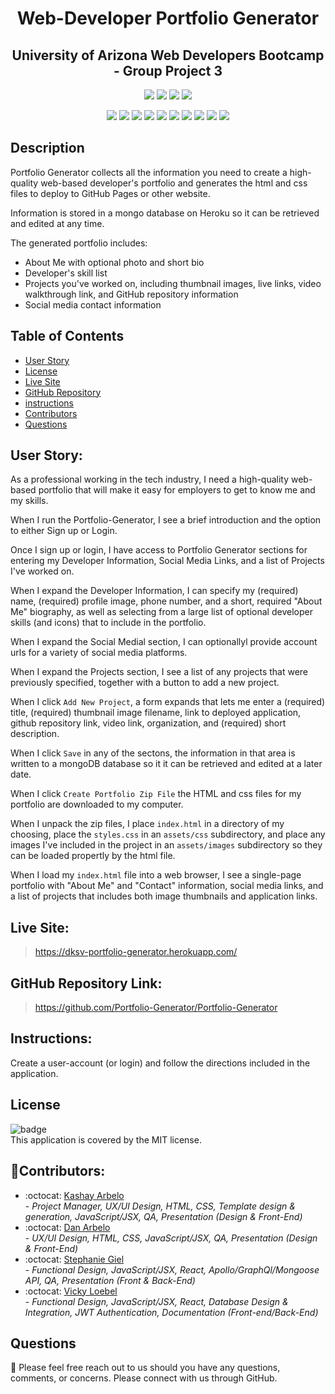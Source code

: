 
<h1 align="center">Web-Developer Portfolio Generator</h1>
  <h2 align="center">University of Arizona Web Developers Bootcamp - Group Project 3</h2>

  <p align="center">
    <img src="https://img.shields.io/github/repo-size/Coding-Bootcamp-Survival-Guide/Coding-Bootcamp-Survival-Guide?style=plastic" />
    <img src="https://img.shields.io/github/languages/count/Coding-Bootcamp-Survival-Guide/Coding-Bootcamp-Survival-Guide?style=plastic" />
    <img src="https://img.shields.io/github/languages/top/Coding-Bootcamp-Survival-Guide/Coding-Bootcamp-Survival-Guide?style=plastic" />
    <img src="https://img.shields.io/github/last-commit/Coding-Bootcamp-Survival-Guide/Coding-Bootcamp-Survival-Guide?style=plastic" />
  </p>

  <p align="center">
    <img src="https://img.shields.io/badge/Javascript-yellow" />
    <img src="https://img.shields.io/badge/React-yellow" />
    <img src="https://img.shields.io/badge/-TailwindCSS-blueviolet" />
    <img src="https://img.shields.io/badge/-Node.js-green" />
    <img src="https://img.shields.io/badge/Express-brightgreen" />
    <img src="https://img.shields.io/badge/JWT-orange" />
    <img src="https://img.shields.io/badge/MongoDB-blue" />


<img src="https://img.shields.io/badge/graphql-blue" />
    <img src="https://img.shields.io/badge/-Bcrypt-red" />
    <img src="https://img.shields.io/badge/-Dotenv-red" />
   
    
  </p>
  
  ## Description
Portfolio Generator collects all the information you need to create a high-quality web-based developer's portfolio and generates the html and css files to deploy to GitHub Pages or other website.  

Information is stored in a mongo database on Heroku so it can be retrieved and edited at any time.

The generated portfolio includes:  
 * About Me with optional photo and short bio
 * Developer's skill list
 * Projects you've worked on, including thumbnail images, live links, video walkthrough link, and GitHub repository information
 * Social media contact information 


<!-- ### Link to Walkthrough Video:

> - [:movie_camera: Click Here for an external video link.](https://drive.google.com/file/d/1UL_enQS1NUaSNOnWEJRAG2vYJFQae5Vr/view)
> - [:movie_camera: Click Here for the downloaded MP4 video saved locally.](./src/demo-MP4.mp4)
<!-- > - [:movie_camera: Click Here for the downloaded webm video saved locally.](./src/demo-webm.webm) -->

<!-- :loop: Here's a GIF showing the app's overall functionality:

<!-- ![demo](./src/demo.gif)  -->

## Table of Contents

- [User Story](#user)
- [License](#license)
- [Live Site](#live)
- [GitHub Repository](#github)
- [instructions](#instructions)
- [Contributors](#contributors)
- [Questions](#questions)

## User Story: 

As a professional working in the tech industry, I need a high-quality web-based portfolio that will make it easy for employers to get to know me and my skills.

When I run the Portfolio-Generator, I see a brief introduction and the option to either Sign up or Login.

Once I sign up or login, I have access to  Portfolio Generator sections for entering my Developer Information, Social Media Links, and a list of Projects I've worked on. 

When I expand the Developer Information, I can specify my (required) name, (required) profile image, phone number, and a short, required "About Me" biography, as well as selecting from a large list of optional developer skills (and icons) that to include in the portfolio.

When I expand the Social Medial section, I can optionallyl provide account urls for a variety of social media platforms.

When I expand the Projects section, I see a list of any projects that were previously specified, together with a button to add a new project. 

When I click ``Add New Project``, a form expands that lets me enter a (required) title, (required) thumbnail image filename, link to deployed application, github repository link, video link, organization, and (required) short description.

When I click ``Save`` in any of the sectons, the information in that area is written to a mongoDB database so it it can be retrieved and edited at a later date.

When I click ``Create Portfolio Zip File`` the HTML and css files for my portfolio are downloaded to my computer.

When I unpack the zip files, I place  ``index.html`` in a directory of my choosing, place the ``styles.css`` in an ``assets/css`` subdirectory, and place any images I've included in the project in an ``assets/images`` subdirectory so they can be loaded propertly by the html file.

When I load my ``index.html`` file into a web browser, I see a single-page portfolio with "About Me" and "Contact" information, social media links, and a list of projects that includes both image thumbnails and application links. 

## Live Site:

> https://dksv-portfolio-generator.herokuapp.com/

## GitHub Repository Link:

>https://github.com/Portfolio-Generator/Portfolio-Generator

## Instructions:

Create a user-account (or login) and follow the directions included in the application.   

## License

![badge](https://img.shields.io/badge/license-MIT-success)
<br />
This application is covered by the MIT license.

## 👥Contributors:

- :octocat: [Kashay Arbelo](https://github.com/KashCodes)<br /> - _Project Manager, UX/UI Design, HTML, CSS, Template design & generation, JavaScript/JSX, QA, Presentation (Design & Front-End)_
- :octocat: [Dan Arbelo](/https://github.com/Govepitr)<br /> - _UX/UI Design, HTML, CSS, JavaScript/JSX, QA, Presentation (Design & Front-End)_
- :octocat: [Stephanie Giel](https://github.com/SGiel)<br /> - _Functional Design, JavaScript/JSX, React, Apollo/GraphQl/Mongoose API, QA, Presentation (Front & Back-End)_
- :octocat: [Vicky Loebel](https://github.com/vloebel)<br /> - _Functional Design,  JavaScript/JSX, React, Database Design & Integration, JWT Authentication, Documentation (Front-end/Back-End)_



## Questions

🔧 Please feel free reach out to us should you have any questions, comments, or concerns. Please connect with us through GitHub.<br />

